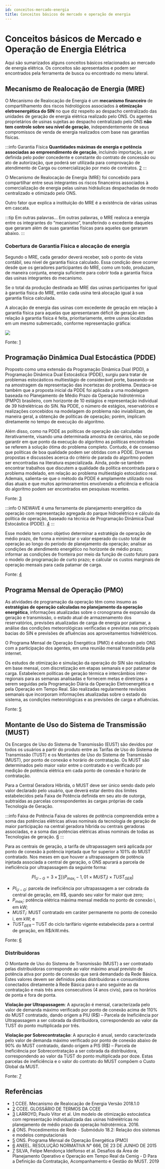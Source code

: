 ```yaml
---
id: conceitos-mercado-energia
title: Conceitos básicos de mercado e operação de energia
---
```


# Conceitos básicos de Mercado e Operação de Energia Elétrica
Aqui são sumarizados alguns conceitos básicos relacionados ao mercado de energia elétrica. Os conceitos são apresentados e podem ser encontrados pela ferramenta de busca ou encontrado no menu lateral.

## Mecanismo de Realocação de Energia (MRE)
O Mecanismo de Realocação de Energia é um **mecanismo financeiro** de compartilhamento dos riscos hidrológicos associados à **otimização eletroenergética do SIN** no que diz respeito ao despacho centralizado das unidades de geração de energia elétrica realizado pelo ONS. Os agentes proprietários de usinas sujeitas ao despacho centralizado pelo ONS **não tem controle sobre seu nível de geração**, independentemente de seus compromissos de venda de energia realizados com base nas garantias físicas.

:::info Garantia Física
**Quantidades máximas de energia e potência associadas ao empreendimento de geração**, incluindo importação, a ser definida pelo poder concedente e constante do contrato de concessão ou ato de autorização, que poderá ser utilizada para comprovação de atendimento de Carga ou comercialização por meio de contratos. [2]
:::

O Mecanismo de Realocação de Energia (MRE) foi concebido para compartilhar entre seus integrantes os riscos financeiros associados à comercialização de energia pelas usinas hidráulicas despachadas de modo centralizado e otimizado pelo ONS. 

Outro fator que explica a instituição do MRE é a existência de várias usinas em cascata.

:::tip Em outras palavras...
Em outras palavras, o MRE realoca a energia entre os integrantes do “mecanismo”, transferindo o excedente daqueles que geraram além de suas garantias físicas para aqueles que geraram abaixo. 
:::

### Cobertura de Garantia Física e alocação de energia
Segundo o MRE, cada gerador deverá receber, sob o ponto de vista contábil, seu nível de garantia física calculado. Essa condição deve ocorrer desde que os geradores participantes do MRE, como um todo, produzam, de maneira conjunta, energia suficiente para cobrir toda a garantia física das usinas integrantes do mecanismo.

Se o total da produção destinada ao MRE das usinas participantes for igual à garantia física do MRE, então cada usina terá alocação igual à sua garantia física calculada.

A alocação de energia das usinas com excedente de geração em relação à garantia física para aquelas que apresentaram déficit de geração em relação à garantia física é feita, prioritariamente, entre usinas localizadas em um mesmo submercado, conforme representação gráfica:

![](../img/MRE_realoca.png)

Fonte: [1]

## Programação Dinâmica Dual Estocástica (PDDE)
Proposto como uma extensão da Programação Dinâmica Dual (PDD), a Programação Dinâmica Dual Estocástica (PDDE), surgiu para tratar de problemas estocásticos multiestágio de considerável porte, baseando-se na amostragem da representação das incertezas do problema. Destaca-se também que a proposta inicial da PDDE foi aplicada a uma modelagem baseada no Planejamento de Médio Prazo da Operação hidrotérmica (PMPO) brasileiro, com horizonte de 10 estágios e representação individual de 39 hidrelétricas do SIN. Na PDDE, o número de estágios, reservatórios e realizações concebidos na modelagem do problema não inviabilizam, de maneira geral, a obtenção de políticas de operação; porém, implicam diretamente no tempo de execução do algoritmo.

Além disso, como na PDDE as políticas de operação são calculadas iterativamente, visando uma determinada amostra de cenários, não se pode garantir em que ponto da execução do algoritmo as políticas encontradas se referem à solução ótima do problema completo. Contudo, é de consenso que políticas de boa qualidade podem ser obtidas com a PDDE. Diversas propostas e discussões acerca do critério de parada do algoritmo podem ser encontradas na literatura especializada. Ainda, pode-se também encontrar trabalhos que discutem a qualidade da política encontrada para o problema modelado, em relação ao problema multiestágio estocástico real. Ademais, salienta-se que o método da PDDE é amplamente utilizado nos dias atuais e que muitos aprimoramentos envolvendo a eficiência e eficácia do algoritmo podem ser encontrados em pesquisas recentes.

Fonte: [3]

:::info
O NEWAVE é uma ferramenta de planejamento energético da operação com representação agregada do parque hidroelétrico e cálculo da política de operação, baseado na técnica de Programação Dinâmica Dual Estocástica (PDDE). [4]
:::

Esse modelo tem como objetivo determinar a estratégia de operação de médio prazo, de forma a minimizar o valor esperado do custo total de operação ao longo do período de planejamento da operação; analisar as condições de atendimento energético no horizonte de médio prazo; informar as condições de fronteira por meio da função de custo futuro para o modelo de programação de curto prazo; e calcular os custos marginais de operação mensais para cada patamar de carga.

Fonte: [4]

## Programa Mensal de Operação (PMO)
As atividades de programação da operação têm como insumo as **estratégias de operação calculadas no planejamento da operação energética**, informações atualizadas sobre o cronograma de expansão da geração e transmissão, o estado atual de armazenamento dos reservatórios, previsões atualizadas de carga de energia por patamar, a análise das condições meteorológicas verificadas e previstas nas principais bacias do SIN e previsões de afluências aos aproveitamentos hidrelétricos.

O Programa Mensal de Operação Energética (PMO) é elaborado pelo ONS com a participação dos agentes, em uma reunião mensal transmitida pela internet.

Os estudos de otimização e simulação da operação do SIN são realizados em base mensal, com discretização em etapas semanais e por patamar de carga. Estabelecem políticas de geração térmica e intercâmbios inter-regionais para as semanas analisadas e fornecem metas e diretrizes a serem seguidas pela Programação Diária da Operação Eletroenergética e pela Operação em Tempo Real. São realizadas regularmente revisões semanais que incorporam informações atualizadas sobre o estado do sistema, as condições meteorológicas e as previsões de carga e afluências.

Fonte: [5]

## Montante de Uso do Sistema de Transmissão (MUST)
Os Encargos de Uso do Sistema de Transmissão (EUST) são devidos por todos os usuários a partir do produto entre as Tarifas de Uso do Sistema de Transmissão (TUST) e os Montantes de Uso do Sistema de Transmissão (MUST), por ponto de conexão e horário de contratação. Os MUST são determinados pelo maior valor entre o contratado e o verificado por medição de potência elétrica em cada ponto de conexão e horário de contratação.

Para a Central Geradora Híbrida, o MUST deve ser único sendo dado pelo valor declarado pelo usuário, que deverá estar dentro dos limites estabelecidos pela Faixa de Potência definida em seu ato de outorga, subtraídas as parcelas correspondentes às cargas próprias de cada Tecnologia de Geração.

:::info Faixa de Potência
Faixa de valores de potência compreendida entre a soma das
potências elétricas ativas nominais da tecnologia de geração de maior participação na central geradora
híbrida ou centrais geradoras associadas, e a soma das potências elétricas ativas nominais de todas as
Tecnologias de geração. [6]
:::

Para as centrais de geração, a tarifa de ultrapassagem será aplicada por ponto de conexão à potência injetada que for superior a 101% do MUST contratado. Nos meses em que houver a ultrapassagem de potência injetada associada a central de geração, o ONS apurará a parcela de ineficiência por ultrapassagem da seguinte forma:

$$
PI_{U-G} = 3 \times \sum{[(P_{max_i} - 1,01 \times MUST_i) \times TUST_{GER}]}
$$
- $PI_{U-G}$: parcela de ineficiência por ultrapassagem a ser cobrada da central de geração, em R\$, quando seu valor for maior que zero;
- $P_{max_i}$: potência elétrica máxima mensal medida no ponto de conexão i, em kW;
- $MUST_i$: MUST contratado em caráter permanente no ponto de conexão i, em kW; e
- $TUST_{GER}$ – TUST do ciclo tarifário vigente estabelecida para a central de geração, em R\$/kW.mês.

Fonte: [6]

### Distribuidoras
O Montante de Uso do Sistema de Transmissão (MUST) a ser contratado pelas distribuidoras corresponde ao valor máximo anual previsto de potência ativa por ponto de conexão que será demandado da Rede Básica. Estes valores devem ser definidos pelas distribuidoras e consumidores conectados diretamente à Rede Básica para o ano seguinte ao da contratação e mais três anos consecutivos (4 anos civis), para os horários de ponta e fora de ponta.

**Violação por Ultrapassagem**: A apuração é mensal, caracterizada pelo valor de demanda máximo verificado por ponto de conexão acima de 110% do MUST contratado, dando origem a PIU (R\$) – Parcela de Ineficiência por Ultrapassagem a ser cobrada da distribuidora, correspondendo ao valor da TUST do ponto multiplicada por três.

**Violação por Sobrecontratação**: A apuração é anual, sendo caracterizada pelo valor de demanda máximo verificado por ponto de conexão abaixo de 90% do MUST contratado, dando origem a PIS (R\$) – Parcela de Ineficiência por Sobrecontratação a ser cobrada da distribuidora, correspondendo ao valor da TUST do ponto multiplicada por doze. Estas parcelas de ineficiência e o valor do contrato do MUST compõem o Custo Global da MUST.

Fonte: [7]

## Referências
- [1] CCEE. Mecanismo de Realocação de Energia Versão 2018.1.0
- [2] CCEE. GLOSSÁRIO DE TERMOS DA CCEE
- [3] LARROYD, Paulo Vitor et al. Um modelo de otimização estocástica com representação individualizada das usinas hidrelétricas no planejamento de médio prazo da operação hidrotérmica. 2016.
- [4] ONS. Procedimentos de Rede - Submódulo 18.2: Relação dos sistemas e modelos computacionais
- [5] ONS. Programa Mensal de Operação Energética (PMO)
- [6] ANEEL. RESOLUÇÃO NORMATIVA N° 666, DE 23 DE JUNHO DE 2015
- [7] SILVA, Felipe Mendonça Idelfonso et al. Desafios da Área de Planejamento Operativo e Operação em Tempo Real da Cemig - D Para a Definição da Contratação, Acompanhamento e Gestão do MUST. 2019


[1]: https://www.ccee.org.br/ccee/documentos/CCEE_076159#:~:text=O%20Mecanismo%20de%20Realoca%C3%A7%C3%A3o%20de%20Energia%20%C3%A9%20um%20mecanismo%20financeiro,energia%20el%C3%A9trica%20realizado%20pelo%20ONS. "CCEE - Mecanismo de Realocação de Energia Versão 2018.1.0"

[2]: https://www.ccee.org.br/documents/80415/919498/Manual_Procedimento_ControleAlteracao_Glossario_20081001.pdf/da76f05f-5ba8-e50e-4ae6-efc8056a851a?version=1.0&t=1636403444734null&download=true "CCEE - GLOSSÁRIO DE TERMOS DA CCEE"

[3]: https://repositorio.ufsc.br/xmlui/bitstream/handle/123456789/175312/345227.pdf;jsessionid=C531FF0924313CCB29110C4F9C638D1E?sequence=1

[4]: http://www.ons.org.br/%2FProcedimentosDeRede%2FM%C3%B3dulo%2018%2FSubm%C3%B3dulo%2018.2%2FSubm%C3%B3dulo%2018.2%202020.01.pdf

[5]: http://www.ons.org.br/paginas/energia-no-futuro/programacao-da-operacao

[6]: http://www2.aneel.gov.br/cedoc/ren2015666.pdf

[7]: http://www.bvr.com.br/snptee/xxvsnptee/public/GDI/3831.pdf
